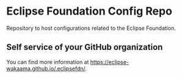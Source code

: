 # Eclipse Foundation Config Repo

Repository to host configurations related to the Eclipse Foundation.

## Self service of your GitHub organization

You can find more information at <https://eclipse-wakaama.github.io/.eclipsefdn/>.

